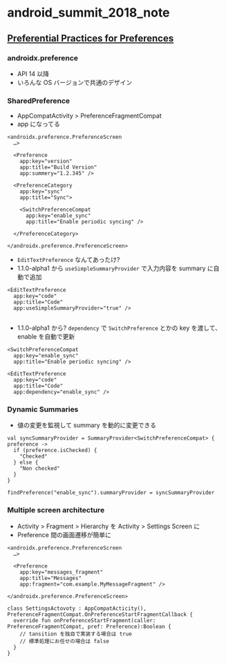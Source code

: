 # android_summit_2018_note

## [Preferential Practices for Preferences](https://youtu.be/PS9jhuHECEQ)
### androidx.preference  
* API 14 以降  
* いろんな OS バージョンで共通のデザイン  

### SharedPreference
* AppCompatActivity > PreferenceFragmentCompat  
* app になってる  
```
<androidx.preference.PreferenceScreen 
  …>
  
  <Preference
    app:key="version"
    app:title="Build Version"
    app:summery="1.2.345" />
    
  <PreferenceCategory
    app:key="sync"
    app:title="Sync">
    
    <SwitchPreferenceCompat
      app:key="enable_sync"
      app:title="Enable periodic syncing" />
    
  </PreferenceCategory>
  
</androidx.preference.PreferenceScreen>
```

* `EditTextPreference` なんてあったけ?  
* 1.1.0-alpha1 から `useSimpleSummaryProvider` で入力内容を summary に自動で追加  

```
<EditTextPreference
  app:key="code"
  app:title="Code"
  app:useSimpleSummaryProvider="true" />
  
```

* 1.1.0-alpha1 から? `dependency` で `SwitchPreference` とかの key を渡して、 enable を自動で更新  

```
<SwitchPreferenceCompat
  app:key="enable_sync"
  app:title="Enable periodic syncing" />
  
<EditTextPreference
  app:key="code"
  app:title="Code"
  app:dependency="enable_sync" />
```

### Dynamic Summaries  

* 値の変更を監視して summary を動的に変更できる  

```
val syncSummaryProvider = SummaryProvider<SwitchPreferenceCompat> { preference -> 
  if (preference.isChecked) {
    "Checked"
  } else {
    "Non checked"
  }
}

findPreference("enable_sync").summaryProvider = syncSummaryProvider
```

### Multiple screen architecture  

* Activity > Fragment > Hierarchy を Activity > Settings Screen に
* Preference 間の画面遷移が簡単に  

```
<androidx.preference.PreferenceScreen 
  …>
  
  <Preference
    app:key="messages_fragment"
    app:title="Messages"
    app:fragment="com.example.MyMessageFragment" />
  
</androidx.preference.PreferenceScreen>
```


```
class SettingsActovoty : AppCompatActicity(), PreferenceFragmentCompat.OnPreferenceStartFragmentCallback {
  override fun onPreferenceStartFragment(caller: PreferenceFragmentCompat, pref: Preference):Boolean {
    // tansition を独自で実装する場合は true
    // 標準処理にお任せの場合は false
  }
}
```

